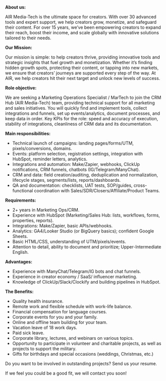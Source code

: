 **About us:**

AIR Media-Tech is the ultimate space for creators. With over 30 advanced tools
and expert support, we help creators grow, monetize, and safeguard their
content. For over 15 years, we’ve been empowering creators to expand their
reach, boost their income, and scale globally with innovative solutions
tailored to their needs.

**Our Mission:**

Our mission is simple: to help creators thrive, providing innovative tools and
strategic insights that fuel growth and monetization. Whether it’s finding
hidden growth spots, protecting their content, or tapping into new markets, we
ensure that creators’ journeys are supported every step of the way. At AIR, we
help creators hit their next target and unlock new levels of success.

**Role objective:**

We are seeking a Marketing Operations Specialist / MarTech to join the CRM Hub
(AIR Media-Tech) team, providing technical support for all marketing and sales
initiatives. You will quickly find and implement tools, collect integrations
and funnels, set up events/analytics, document processes, and keep data in
order. Key KPIs for the role: speed and accuracy of execution, stability of
integrations, cleanliness of CRM data and its documentation.

**Main responsibilities:**

  * Technical launch of campaigns: landing pages/forms/UTM, pixels/conversions, domains.
  * Events: platform selection, registration settings, integration with HubSpot, reminder letters, analytics.
  * Integrations and automation: Make/Zapier, webhooks, ClickUp notifications, CRM funnels, chatbots (IG/Telegram/ManyChat).
  * CRM and data: field creation/auditing, deduplication and normalization, lifecycle stages, segments/lists, reports/dashboards.
  * QA and documentation: checklists, UAT tests, SOP/guides, cross-functional coordination with Sales/SDR/Closers/Affiliate/Product Teams.

**Requirements:**

  * 2+ years in Marketing Ops/CRM.
  * Experience with HubSpot (Marketing/Sales Hub: lists, workflows, forms, properties, reports).
  * Integrations: Make/Zapier, basic APIs/webhooks.
  * Analytics: GA4/Looker Studio (or BigQuery basics); confident Google Sheets.
  * Basic HTML/CSS, understanding of UTM/pixels/events.
  * Attention to detail, ability to document and prioritize; Upper-Intermediate English.

**Advantages:**

  * Experience with ManyChat/Telegram/IG bots and chat funnels.
  * Experience in creator economy / SaaS/ influencer marketing.
  * Knowledge of ClickUp/Slack/Clockify and building pipelines in HubSpot.

**The Benefits:**

  * Quality health insurance.
  * Remote work and flexible schedule with work-life balance.
  * Financial compensation for language courses.
  * Corporate events for you and your family.
  * Online and offline team building for your team.
  * Vacation leave of 18 work days.
  * Paid sick leave.
  * Corporate library, lectures, and webinars on various topics.
  * Opportunity to participate in volunteer and charitable projects, as well as projects to support the military.
  * Gifts for birthdays and special occasions (weddings, Christmas, etc.)

Do you want to be involved in outstanding projects? Send us your resume.

If we feel you could be a good fit, we will contact you soon!